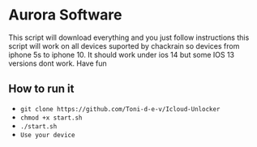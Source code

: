 # Aurora Software
This script will download everything and you just follow instructions this script will work on all devices suported by chackrain so devices from iphone 5s to iphone 10. It should work under ios 14 but some IOS 13 versions dont work.
Have fun

## How to run it
- ``git clone https://github.com/Toni-d-e-v/Icloud-Unlocker``
- ``chmod +x start.sh ``
- ``./start.sh``
- ``Use your device ``